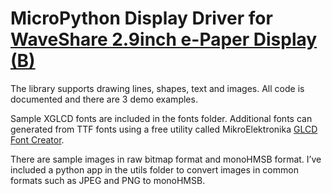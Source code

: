 # MicroPython Display Driver for [WaveShare 2.9inch e-Paper Display (B)](https://www.waveshare.com/wiki/2.9inch_e-Paper_Module_(B))
The library supports drawing lines, shapes, text and images.  All code is documented and there are 3 demo examples.

Sample XGLCD fonts are included in the fonts folder.  Additional fonts can generated from TTF fonts using a free utility called MikroElektronika [GLCD Font Creator](https://www.mikroe.com/glcd-font-creator).

There are sample images in raw bitmap format and monoHMSB format.  I’ve included a python app in the utils folder to convert images in common formats such as JPEG and PNG to monoHMSB.
